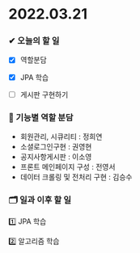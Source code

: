 # 2022.03.21

### ✔ 오늘의 할 일

- [x] 역할분담
- [x] JPA 학습
- [ ] 게시판 구현하기



### 📢 기능별 역할 분담

- 회원관리, 시큐리티 : 정희연
- 소셜로그인구현 : 권영현
- 공지사항게시판 : 이소영
- 프론트 메인페이지 구성 : 전영서
- 데이터 크롤링 및 전처리 구현 : 김승수



### 🗂 일과 이후 할 일

1️⃣ JPA 학습

2️⃣ 알고리즘 학습